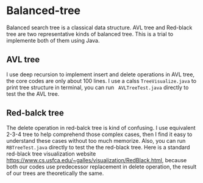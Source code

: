 # Balanced-tree
Balanced search tree is a classical data structure. AVL tree and Red-black tree are two representative kinds of balanced tree. This is a trial to implemente both of them using Java.


## AVL tree
I use deep recursion to implement insert and delete operations in AVL tree, the core codes are only about 100 lines.
I use a calss `TreeVisualize.java` to print tree structure in terminal, you can run ` AVLTreeTest.java` directly to test the the AVL tree.

## Red-balck tree
The delete operation in red-balck tree is kind of confusing. I use equivalent 2-3-4 tree to help comprehend those complex cases, then I find it easy to understand these cases without too much memorize.
Also, you can run ` RBTreeTest.java` directly to test the the red-black tree. Here is a standard red-black tree visualization website https://www.cs.usfca.edu/~galles/visualization/RedBlack.html, because both our codes use predecessor replacement in delete operation, the result of our trees are theoretically the same.
